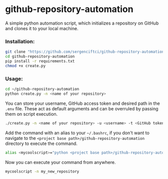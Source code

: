 # github-repository-automation
A simple python automation script, which initializes a repository on GitHub and clones it to your local machine. 
### Installation: 
```bash
git clone "https://github.com/sergenciftci/github-repository-automation.git"
cd github-repository-automation
pip install -r requirements.txt
chmod +x create.py
```
### Usage:
```bash
cd ~/github-repository-automation
python create.py -n <name of your repository>
```
You can store your username, GitHub access token and desired path in the `.env` file. These act as default arguments and can be overruled by passing them on script execution.
```bash
./create.py -n <name of your repository> -u <username> -t <GitHub token> -p <project base path> --public
```
Add the command with an alias to your `~/.bashrc`, if you don't want to navigate to the `<project base path>/github-repository-automation` directory to execute the command. 

```bash
alias <mycoolscript>="python <project base path>/github-repository-automation/create.py" >> ~/.bashrc
```
Now you can execute your command from anywhere.
```bash
mycoolscript -n my_new_repository
```
